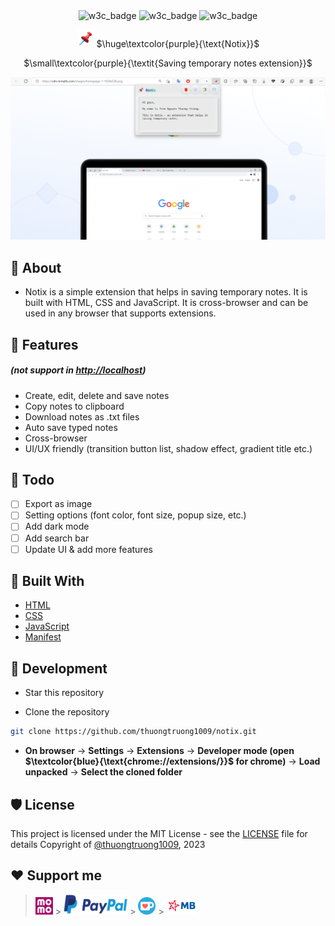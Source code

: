 <div align="center">
  <img src="https://img.shields.io/badge/w3c-validated-brightgreen" alt="w3c_badge" />
  <img src="https://img.shields.io/github/languages/code-size/thuongtruong1009/notix" alt="w3c_badge" />
  <img src="https://img.shields.io/github/license/thuongtruong1009/notix" alt="w3c_badge" />

<img src="./icons/icon48.png" width="28" height="28" /> $\huge\textcolor{purple}{\text{Notix}}$

$\small\textcolor{purple}{\textit{Saving temporary notes extension}}$

</div>

![Preview](public/preview.png)

## 📢 About

-   Notix is a simple extension that helps in saving temporary notes. It is built with HTML, CSS and JavaScript. It is cross-browser and can be used in any browser that supports extensions.

## 🎉 Features

##### (not support in <ins>http://localhost</ins>)

-   Create, edit, delete and save notes
-   Copy notes to clipboard
-   Download notes as .txt files
-   Auto save typed notes
-   Cross-browser
-   UI/UX friendly (transition button list, shadow effect, gradient title etc.)

## 🎯 Todo

-   [ ] Export as image
-   [ ] Setting options (font color, font size, popup size, etc.)
-   [ ] Add dark mode
-   [ ] Add search bar
-   [ ] Update UI & add more features

## 🧩 Built With

-   [HTML](https://www.w3schools.com/html/)
-   [CSS](https://www.w3schools.com/css/)
-   [JavaScript](https://www.w3schools.com/js/)
-   [Manifest](https://developer.chrome.com/docs/extensions/mv3/manifest/)

## 🔨 Development

-   Star this repository

-   Clone the repository

```bash
git clone https://github.com/thuongtruong1009/notix.git
```

-   **On browser** -> **Settings** -> **Extensions** -> **Developer mode (open $\textcolor{blue}{\text{chrome://extensions/}}$ for chrome)** -> **Load unpacked** -> **Select the cloned folder**

## 🛡️ License

This project is licensed under the MIT License - see the [LICENSE](LICENSE) file for details
Copyright of [@thuongtruong1009](https://github.com/thuongtruong1009), 2023

## ❤️ Support me

> <a href="https://nhantien.momo.vn/0917085937"><img height="28"  src="public/momo.svg"></a> > <a href="https://www.paypal.me/thuongtruong1009"><img height="32"  src="public/paypal.svg"></a> > <a href='https://ko-fi.com/thuongtruong1009'><img height='26' style='border:0px;height:28px;color:blue' src='public/kofi.svg' border='0' alt='Buy Me a Coffee at ko-fi.com' /></a> > <a href="public/mb_qr.jpg"><img height="30" src="public/mbbank.svg"></a>
